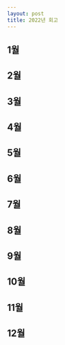 ```yaml
---
layout: post
title: 2022년 회고
---
```


## 1월

## 2월

## 3월

## 4월

## 5월

## 6월

## 7월

## 8월

## 9월

## 10월

## 11월

## 12월